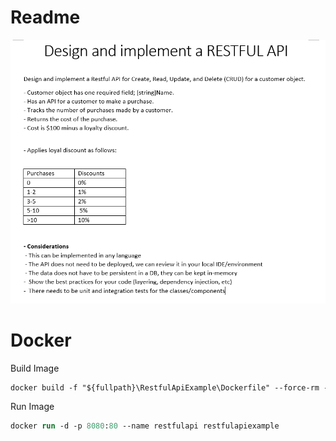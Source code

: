 # Readme

![Case](docs/case.png)

# Docker

Build Image
```ps
docker build -f "${fullpath}\RestfulApiExample\Dockerfile" --force-rm -t restfulapiexample "${fullpath}\restful-api-example"
```

Run Image
```ps
docker run -d -p 8080:80 --name restfulapi restfulapiexample
```
